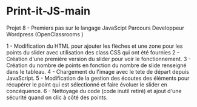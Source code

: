 # Print-it-JS-main
Projet 8 - Premiers pas sur le langage JavaScipt
Parcours Developpeur Wordpress (OpenClassrooms )

1 - Modification du HTML pour ajouter les flèches et une zone pour les points du slider avec utilisation des class CSS qui ont été fournies
2 - Création d'une première version du slider pour voir le fonctionnement.
3 - Création du nombre de points en fonction du nombre de slide renseigné dans le tableau.
4 - Chargement du l'image avec le tete de départ depuis JavaScript.
5 - Modification de la gestion des écoutes des éléments pour récupérer le point qui est sélectionné et faire évoluer le slider en concéquence.
6 - Nettoyage du code (code inutil retiré) et ajout d'une sécurité quand on clic à côté des points.
